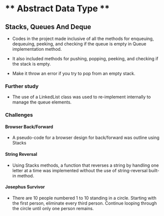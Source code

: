 # ** Abstract Data Type **

## Stacks, Queues And Deque

- Codes in the project made inclusive of all the methods for enqueuing, dequeuing, peeking, and checking if the queue is empty in Queue implementation method.

- It also included methods for pushing, popping, peeking, and checking if the stack is empty.

- Make it throw an error if you try to pop from an empty stack.

### Further study

-  The use of a LinkedList class was used to re-implement internally to manage the queue elements.


###  Challenges

#### Browser Back/Forward
- A pseudo-code for a browser design for back/forward was outline using Stacks

#### String Reversal

- Using Stacks methods, a function that reverses a string by handling one letter at a time was implemented without the use of string-reversal built-in method.

#### Josephus Survivor

- There are 10 people numbered 1 to 10 standing in a circle. Starting with the first person, eliminate every third person. Continue looping through the circle until only one person remains.